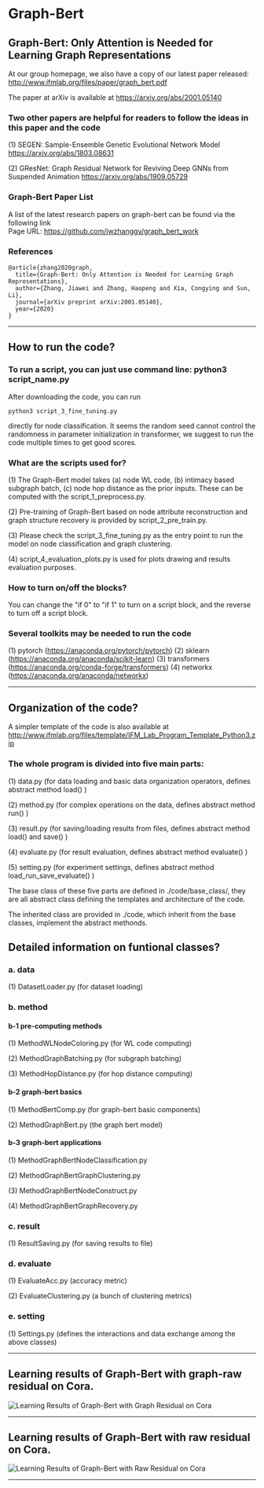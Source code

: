 # Graph-Bert
 
## Graph-Bert: Only Attention is Needed for Learning Graph Representations 

At our group homepage, we also have a copy of our latest paper released: http://www.ifmlab.org/files/paper/graph_bert.pdf

The paper at arXiv is available at https://arxiv.org/abs/2001.05140

### Two other papers are helpful for readers to follow the ideas in this paper and the code

(1) SEGEN: Sample-Ensemble Genetic Evolutional Network Model https://arxiv.org/abs/1803.08631

(2) GResNet: Graph Residual Network for Reviving Deep GNNs from Suspended Animation https://arxiv.org/abs/1909.05729

### Graph-Bert Paper List

A list of the latest research papers on graph-bert can be found via the following link<br>
Page URL: https://github.com/jwzhanggy/graph_bert_work

### References

```
@article{zhang2020graph,
  title={Graph-Bert: Only Attention is Needed for Learning Graph Representations},
  author={Zhang, Jiawei and Zhang, Haopeng and Xia, Congying and Sun, Li},
  journal={arXiv preprint arXiv:2001.05140},
  year={2020}
}
```

************************************************************************************************

## How to run the code?

### To run a script, you can just use command line: python3 script_name.py

After downloading the code, you can run
```
python3 script_3_fine_tuning.py
```
directly for node classification. It seems the random seed cannot control the randomness in parameter initialization in transformer, we suggest to run the code multiple times to get good scores.

### What are the scripts used for?

(1) The Graph-Bert model takes (a) node WL code, (b) intimacy based subgraph batch, (c) node hop distance as the prior inputs. These can be computed with the script_1_preprocess.py.

(2) Pre-training of Graph-Bert based on node attribute reconstruction and graph structure recovery is provided by script_2_pre_train.py.

(3) Please check the script_3_fine_tuning.py as the entry point to run the model on node classification and graph clustering. 

(4) script_4_evaluation_plots.py is used for plots drawing and results evaluation purposes.

### How to turn on/off the blocks?

You can change the "if 0" to "if 1" to turn on a script block, and the reverse to turn off a script block.

### Several toolkits may be needed to run the code
(1) pytorch (https://anaconda.org/pytorch/pytorch)
(2) sklearn (https://anaconda.org/anaconda/scikit-learn) 
(3) transformers (https://anaconda.org/conda-forge/transformers) 
(4) networkx (https://anaconda.org/anaconda/networkx) 


************************************************************************************************

## Organization of the code?

A simpler template of the code is also available at http://www.ifmlab.org/files/template/IFM_Lab_Program_Template_Python3.zip

### The whole program is divided into five main parts:

(1) data.py (for data loading and basic data organization operators, defines abstract method load() )

(2) method.py (for complex operations on the data, defines abstract method run() )

(3) result.py (for saving/loading results from files, defines abstract method load() and save() )

(4) evaluate.py (for result evaluation, defines abstract method evaluate() )

(5) setting.py (for experiment settings, defines abstract method load_run_save_evaluate() )

The base class of these five parts are defined in ./code/base_class/, they are all abstract class defining the templates and architecture of the code.

The inherited class are provided in ./code, which inherit from the base classes, implement the abstract methonds.

## Detailed information on funtional classes?

### a. data

(1) DatasetLoader.py (for dataset loading)


### b. method

#### b-1 pre-computing methods

(1) MethodWLNodeColoring.py (for WL code computing)

(2) MethodGraphBatching.py (for subgraph batching)

(3) MethodHopDistance.py (for hop distance computing)

#### b-2 graph-bert basics

(1) MethodBertComp.py (for graph-bert basic components)

(2) MethodGraphBert.py (the graph bert model)

#### b-3 graph-bert applications

(1) MethodGraphBertNodeClassification.py 

(2) MethodGraphBertGraphClustering.py

(3) MethodGraphBertNodeConstruct.py

(4) MethodGraphBertGraphRecovery.py


### c. result

(1) ResultSaving.py (for saving results to file)


### d. evaluate

(1) EvaluateAcc.py (accuracy metric)

(2) EvaluateClustering.py (a bunch of clustering metrics)


### e. setting

(1) Settings.py (defines the interactions and data exchange among the above classes)

************************************************************************************************

## Learning results of Graph-Bert with graph-raw residual on Cora.

![Learning Results of Graph-Bert with Graph Residual on Cora](./result/screenshot/cora_graph_residual_k_7.png)


************************************************************************************************

## Learning results of Graph-Bert with raw residual on Cora.

![Learning Results of Graph-Bert with Raw Residual on Cora](./result/screenshot/cora_raw_residual_k_7.png)

************************************************************************************************
